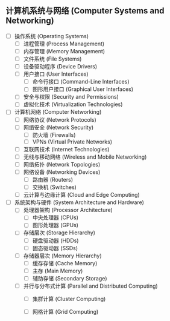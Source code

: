 ## 计算机系统与网络 (Computer Systems and Networking)

- [ ] 操作系统 (Operating Systems)
    - [ ] 进程管理 (Process Management)
    - [ ] 内存管理 (Memory Management)
    - [ ] 文件系统 (File Systems)
    - [ ] 设备驱动程序 (Device Drivers)
    - [ ] 用户接口 (User Interfaces)
        - [ ] 命令行接口 (Command-Line Interfaces)
        - [ ] 图形用户接口 (Graphical User Interfaces)
    - [ ] 安全与权限 (Security and Permissions)
    - [ ] 虚拟化技术 (Virtualization Technologies)
- [ ] 计算机网络 (Computer Networking)
    - [ ] 网络协议 (Network Protocols)
    - [ ] 网络安全 (Network Security)
        - [ ] 防火墙 (Firewalls)
        - [ ] VPNs (Virtual Private Networks)
    - [ ] 互联网技术 (Internet Technologies)
    - [ ] 无线与移动网络 (Wireless and Mobile Networking)
    - [ ] 网络拓扑 (Network Topologies)
    - [ ] 网络设备 (Networking Devices)
        - [ ] 路由器 (Routers)
        - [ ] 交换机 (Switches)
    - [ ] 云计算与边缘计算 (Cloud and Edge Computing)
- [ ] 系统架构与硬件 (System Architecture and Hardware)
    - [ ] 处理器架构 (Processor Architecture)
        - [ ] 中央处理器 (CPUs)
        - [ ] 图形处理器 (GPUs)
    - [ ] 存储层次 (Storage Hierarchy)
        - [ ] 硬盘驱动器 (HDDs)
        - [ ] 固态驱动器 (SSDs)
    - [ ] 存储器层次 (Memory Hierarchy)
        - [ ] 缓存存储 (Cache Memory)
        - [ ] 主存 (Main Memory)
        - [ ] 辅助存储 (Secondary Storage)
    - [ ] 并行与分布式计算 (Parallel and Distributed Computing)
        - [ ] 集群计算 (Cluster Computing)
        - [ ] 网格计算 (Grid Computing)






